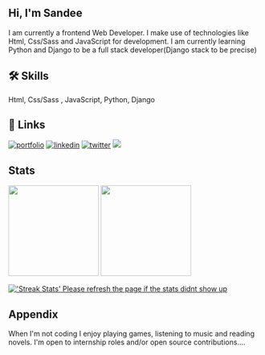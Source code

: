 
## Hi, I'm Sandee
<p>I am currently a frontend Web Developer. I make use of technologies like Html, Css/Sass and JavaScript for development. I am currently learning Python and Django to be a full stack developer(Django stack to be precise)</p>


## 🛠 Skills
Html, Css/Sass , JavaScript, Python, Django


## 🔗 Links
[![portfolio](https://img.shields.io/badge/my_portfolio-000?style=for-the-badge&logo=ko-fi&logoColor=white)](https://sandee-portfolio-01.vercel.app/)
[![linkedin](https://img.shields.io/badge/linkedin-0A66C2?style=for-the-badge&logo=linkedin&logoColor=white)](https://www.linkedin.com/in/oyarekhua-sandra)
[![twitter](https://img.shields.io/badge/twitter-1DA1F2?style=for-the-badge&logo=twitter&logoColor=white)](https://twitter.com/_SandeeTee_)
<a href='https://holopin.io/@sandee'>
    <img src='https://holopin.onrender.com/Sandee'/>
</a>


## Stats
<p>
<img height="180em" src="https://github-readme-stats.vercel.app/api?username=Sandee004" /> 
<img height="180em" src="https://github-readme-stats.vercel.app/api/top-langs/?username=Sandee004"/>
</p>

<a href="https://github.com/Sandee004">
<img alt="'Streak Stats' Please refresh the page if the stats didnt show up" src="https://github-readme-streak-stats.herokuapp.com/?user=Sandee004">
</a>

## Appendix
When I'm not coding I enjoy playing games, listening to music and reading novels.
I'm open to internship roles and/or open source contributions....
